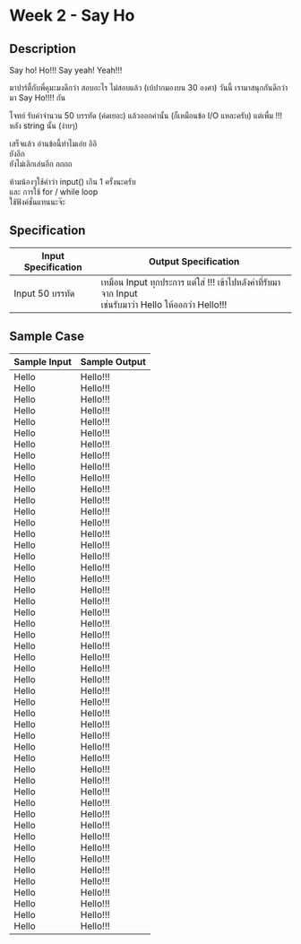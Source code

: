 # Week 2 - Say Ho
## Description
Say ho! Ho!!!
Say yeah! Yeah!!!

มาปาร์ตี้กับพี่คุมะมงดีกว่า สอบอะไร ไม่สอบแล้ว (เบ้ปากมองบน 30 องศา)
วันนี้ เรามาสนุกกันดีกว่า มา Say Ho!!!! กัน


โจทย์
รับค่าจำนวน 50 บรรทัด (ค่ดเยอะ)
แล้วออกค่านั้น (ก็เหมือนข้อ I/O แหละครับ) แต่เพื่ม !!! หลัง string นั้น (ง่ายๆ)

เสร็จแล้ว อ่านข้อนี้ทำไมเอ่ย อิอิ<br>
ยังอีก<br>
ยังไม่เลิกเล่นอีก ถถถถ

ห้ามน้องๆใช้คำว่า input() เกิน 1 ครั้งนะครับ<br>
และ การใช้ for / while loop<br>
ใช้ฟังค์ชั่นแทนนะจ๊ะ

## Specification
| Input Specification | Output Specification |
| - | - |
| Input 50 บรรทัด | เหมือน Input ทุกประการ แต่ใส่ !!! เข้าไปหลังคำที่รับมาจาก Input <br> เช่นรับมาว่า Hello ให้ออกว่า Hello!!! |

## Sample Case
| Sample Input | Sample Output |
| - | - |
| Hello <br> Hello <br> Hello <br> Hello <br> Hello <br> Hello <br> Hello <br> Hello <br> Hello <br> Hello <br> Hello <br> Hello <br> Hello <br> Hello <br> Hello <br> Hello <br> Hello <br> Hello <br> Hello <br> Hello <br> Hello <br> Hello <br> Hello <br> Hello <br> Hello <br> Hello <br> Hello <br> Hello <br> Hello <br> Hello <br> Hello <br> Hello <br> Hello <br> Hello <br> Hello <br> Hello <br> Hello <br> Hello <br> Hello <br> Hello <br> Hello <br> Hello <br> Hello <br> Hello <br> Hello <br> Hello <br> Hello <br> Hello <br> Hello <br> Hello <br> | Hello!!! <br> Hello!!! <br> Hello!!! <br> Hello!!! <br> Hello!!! <br> Hello!!! <br> Hello!!! <br> Hello!!! <br> Hello!!! <br> Hello!!! <br> Hello!!! <br> Hello!!! <br> Hello!!! <br> Hello!!! <br> Hello!!! <br> Hello!!! <br> Hello!!! <br> Hello!!! <br> Hello!!! <br> Hello!!! <br> Hello!!! <br> Hello!!! <br> Hello!!! <br> Hello!!! <br> Hello!!! <br> Hello!!! <br> Hello!!! <br> Hello!!! <br> Hello!!! <br> Hello!!! <br> Hello!!! <br> Hello!!! <br> Hello!!! <br> Hello!!! <br> Hello!!! <br> Hello!!! <br> Hello!!! <br> Hello!!! <br> Hello!!! <br> Hello!!! <br> Hello!!! <br> Hello!!! <br> Hello!!! <br> Hello!!! <br> Hello!!! <br> Hello!!! <br> Hello!!! <br> Hello!!! <br> Hello!!! <br> Hello!!! <br> |
